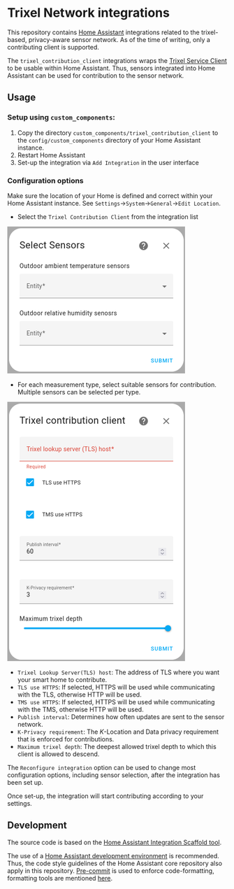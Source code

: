 # Trixel Network integrations

This repository contains [Home Assistant](https://home-assistant.io/) integrations related to the trixel-based, privacy-aware sensor network.
As of the time of writing, only a contributing client is supported.

The `trixel_contribution_client` integrations wraps the [Trixel Service Client](https://github.com/TillFleisch/TrixelServiceClient) to be usable within Home Assistant.
Thus, sensors integrated into Home Assistant can be used for contribution to the sensor network.

## Usage

### Setup using `custom_components`:

1. Copy the directory `custom_components/trixel_contribution_client` to the `config/custom_components` directory of your Home Assistant instance.
2. Restart Home Assistant
3. Set-up the integration via `Add Integration` in the user interface

### Configuration options

Make sure the location of your Home is defined and correct within your Home Assistant instance.
See `Settings`->`System`->`General`->`Edit Location`.

- Select the `Trixel Contribution Client` from the integration list

![sensor selection screen](images/sensor_selection.png)

- For each measurement type, select suitable sensors for contribution. Multiple sensors can be selected per type.

![general settings screen](images/general_configuration.png)

- `Trixel Lookup Server(TLS) host`: The address of TLS where you want your smart home to contribute.
- `TLS use HTTPS`: If selected, HTTPS will be used while communicating with the TLS, otherwise HTTP will be used.
- `TMS use HTTPS`: If selected, HTTPS will be used while communicating with the TMS, otherwise HTTP will be used.
- `Publish interval`: Determines how often updates are sent to the sensor network.
- `K-Privacy requirement`: The $K$-Location and Data privacy requirement that is enforced for contributions.
- `Maximum trixel depth`: The deepest allowed trixel depth to which this client is allowed to descend.

The `Reconfigure integration` option can be used to change most configuration options, including sensor selection, after the integration has been set up.

Once set-up, the integration will start contributing according to your settings.

## Development

The source code is based on the [Home Assistant Integration Scaffold tool](https://developers.home-assistant.io/docs/creating_component_index/).

The use of a [Home Assistant development environment](https://developers.home-assistant.io/docs/development_environment/) is recommended.
Thus, the code style guidelines of the Home Assistant core repository also apply in this repository.
[Pre-commit](https://pre-commit.com/) is used to enforce code-formatting, formatting tools are mentioned [here](.pre-commit-config.yaml).
